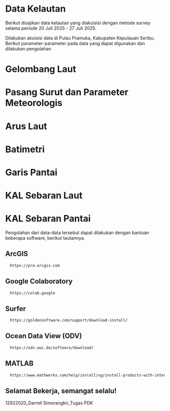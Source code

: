# Data Kelautan

Berikut disajikan data kelautan yang diakuisisi dengan metode survey selama periode 20 Juli 2025 - 27 Juli 2025. 

Dilakukan akuisisi data di Pulau Pramuka, Kabupaten Kepulauan Seribu. Berikut parameter-parameter pada data yang dapat digunakan dan dilakukan pengolahan

# Gelombang Laut
# Pasang Surut dan Parameter Meteorologis
# Arus Laut
# Batimetri
# Garis Pantai
# KAL Sebaran Laut
# KAL Sebaran Pantai

Pengolahan dari data-data tersebut dapat dilakukan dengan bantuan beberapa software, berikut tautannya.

## ArcGIS
```bash
  https://pro.arcgis.com
```
## Google Colaboratory
```bash
  https://colab.google
```
## Surfer
```bash
  https://goldensoftware.com/support/download-install/
```
## Ocean Data View (ODV)
```bash
  https://odv.awi.de/software/download/
```
## MATLAB
```bash
  https://www.mathworks.com/help/install/ug/install-products-with-internet-connection.html
```

## Selamat Bekerja, semangat selalu!

12922020_Darrell Simorangkir_Tugas PDK

